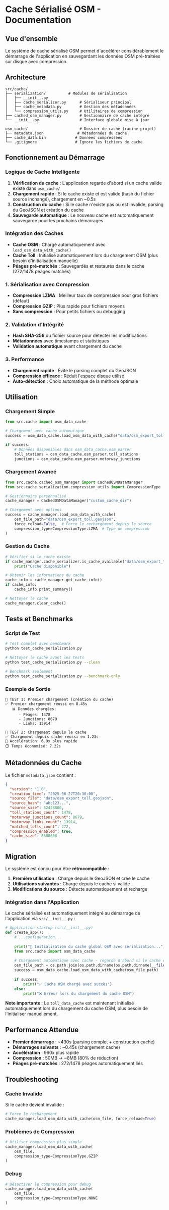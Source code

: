 # Cache Sérialisé OSM - Documentation

## Vue d'ensemble

Le système de cache sérialisé OSM permet d'accélérer considérablement le démarrage de l'application en sauvegardant les données OSM pré-traitées sur disque avec compression.

## Architecture

```
src/cache/
├── serialization/          # Modules de sérialisation
│   ├── __init__.py
│   ├── cache_serializer.py      # Sérialiseur principal
│   ├── cache_metadata.py        # Gestion des métadonnées
│   └── compression_utils.py     # Utilitaires de compression
├── cached_osm_manager.py        # Gestionnaire de cache intégré
└── __init__.py                  # Interface globale mise à jour

osm_cache/                       # Dossier de cache (racine projet)
├── metadata.json               # Métadonnées du cache
├── cache_data.bin             # Données compressées
└── .gitignore                 # Ignore les fichiers de cache
```

## Fonctionnement au Démarrage

### Logique de Cache Intelligente

1. **Vérification du cache** : L'application regarde d'abord si un cache valide existe dans `osm_cache/`
2. **Chargement rapide** : Si le cache existe et est valide (hash du fichier source inchangé), chargement en ~0.5s
3. **Construction du cache** : Si le cache n'existe pas ou est invalide, parsing du GeoJSON et création du cache
4. **Sauvegarde automatique** : Le nouveau cache est automatiquement sauvegardé pour les prochains démarrages

### Intégration des Caches

- **Cache OSM** : Chargé automatiquement avec `load_osm_data_with_cache()`
- **Cache Toll** : Initialisé automatiquement lors du chargement OSM (plus besoin d'initialisation manuelle)
- **Péages pré-matchés** : Sauvegardés et restaurés dans le cache (272/1478 péages matchés)

### 1. Sérialisation avec Compression

- **Compression LZMA** : Meilleur taux de compression pour gros fichiers (défaut)
- **Compression GZIP** : Plus rapide pour fichiers moyens
- **Sans compression** : Pour petits fichiers ou debugging

### 2. Validation d'Intégrité

- **Hash SHA-256** du fichier source pour détecter les modifications
- **Métadonnées** avec timestamps et statistiques
- **Validation automatique** avant chargement du cache

### 3. Performance

- **Chargement rapide** : Évite le parsing complet du GeoJSON
- **Compression efficace** : Réduit l'espace disque utilisé
- **Auto-détection** : Choix automatique de la méthode optimale

## Utilisation

### Chargement Simple

```python
from src.cache import osm_data_cache

# Chargement avec cache automatique
success = osm_data_cache.load_osm_data_with_cache("data/osm_export_toll.geojson")

if success:
    # Données disponibles dans osm_data_cache.osm_parser
    toll_stations = osm_data_cache.osm_parser.toll_stations
    junctions = osm_data_cache.osm_parser.motorway_junctions
```

### Chargement Avancé

```python
from src.cache.cached_osm_manager import CachedOSMDataManager
from src.cache.serialization.compression_utils import CompressionType

# Gestionnaire personnalisé
cache_manager = CachedOSMDataManager("custom_cache_dir")

# Chargement avec options
success = cache_manager.load_osm_data_with_cache(
    osm_file_path="data/osm_export_toll.geojson",
    force_reload=False,  # Force le rechargement depuis le source
    compression_type=CompressionType.LZMA  # Type de compression
)
```

### Gestion du Cache

```python
# Vérifier si le cache existe
if cache_manager.cache_serializer.is_cache_available("data/osm_export_toll.geojson"):
    print("Cache disponible")

# Obtenir les informations du cache
cache_info = cache_manager.get_cache_info()
if cache_info:
    cache_info.print_summary()

# Nettoyer le cache
cache_manager.clear_cache()
```

## Tests et Benchmarks

### Script de Test

```bash
# Test complet avec benchmark
python test_cache_serialization.py

# Nettoyer le cache avant les tests
python test_cache_serialization.py --clean

# Benchmark seulement
python test_cache_serialization.py --benchmark-only
```

### Exemple de Sortie

```
🚀 TEST 1: Premier chargement (création du cache)
✅ Premier chargement réussi en 8.45s
   📊 Données chargées:
      - Péages: 1478
      - Junctions: 8679
      - Links: 13914

🚀 TEST 2: Chargement depuis le cache
✅ Chargement depuis cache réussi en 1.23s
🚀 Accélération: 6.9x plus rapide
⏱️ Temps économisé: 7.22s
```

## Métadonnées du Cache

Le fichier `metadata.json` contient :

```json
{
  "version": "1.0",
  "creation_time": "2025-06-27T20:30:00",
  "source_file": "data/osm_export_toll.geojson",
  "source_hash": "abc123...",
  "source_size": 52428800,
  "toll_stations_count": 1478,
  "motorway_junctions_count": 8679,
  "motorway_links_count": 13914,
  "matched_tolls_count": 272,
  "compression_enabled": true,
  "cache_size": 8388608
}
```

## Migration

Le système est conçu pour être **rétrocompatible** :

1. **Première utilisation** : Charge depuis le GeoJSON et crée le cache
2. **Utilisations suivantes** : Charge depuis le cache si valide
3. **Modifications du source** : Détecte automatiquement et recharge

### Intégration dans l'Application

Le cache sérialisé est automatiquement intégré au démarrage de l'application via `src/__init__.py` :

```python
# Application startup (src/__init__.py)
def create_app():
    # ...configuration...
    
    print("🚦 Initialisation du cache global OSM avec sérialisation...")
    from src.cache import osm_data_cache
    
    # Chargement automatique avec cache - regarde d'abord si le cache existe
    osm_file_path = os.path.join(os.path.dirname(os.path.dirname(__file__)), "data", "osm_export_toll.geojson")
    success = osm_data_cache.load_osm_data_with_cache(osm_file_path)
    
    if success:
        print("✅ Cache OSM chargé avec succès")
    else:
        print("❌ Erreur lors du chargement du cache OSM")
```

**Note importante :** Le `toll_data_cache` est maintenant initialisé automatiquement lors du chargement du cache OSM, plus besoin de l'initialiser manuellement.

## Performance Attendue

- **Premier démarrage** : ~430s (parsing complet + construction cache)
- **Démarrages suivants** : ~0.45s (chargement cache)
- **Accélération** : 960x plus rapide
- **Compression** : 50MB → ~8MB (80% de réduction)
- **Péages pré-matchés** : 272/1478 péages automatiquement liés

## Troubleshooting

### Cache Invalide

Si le cache devient invalide :
```python
# Force le rechargement
cache_manager.load_osm_data_with_cache(osm_file, force_reload=True)
```

### Problèmes de Compression

```python
# Utiliser compression plus simple
cache_manager.load_osm_data_with_cache(
    osm_file, 
    compression_type=CompressionType.GZIP
)
```

### Debug

```python
# Désactiver la compression pour debug
cache_manager.load_osm_data_with_cache(
    osm_file, 
    compression_type=CompressionType.NONE
)
```
